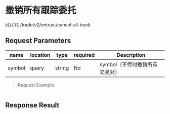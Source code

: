 # 撤销所有跟踪委托

`DELETE` /trade/v2/entrust/cancel-all-track

## Request Parameters

| name     | location    | type     | required | Description              |
|--------|-------|--------|----|-----------------|
| symbol | query | string | No  | symbol（不传时撤销所有交易对） |

> Request Example

```shell

```

## Response Result

```json

```


